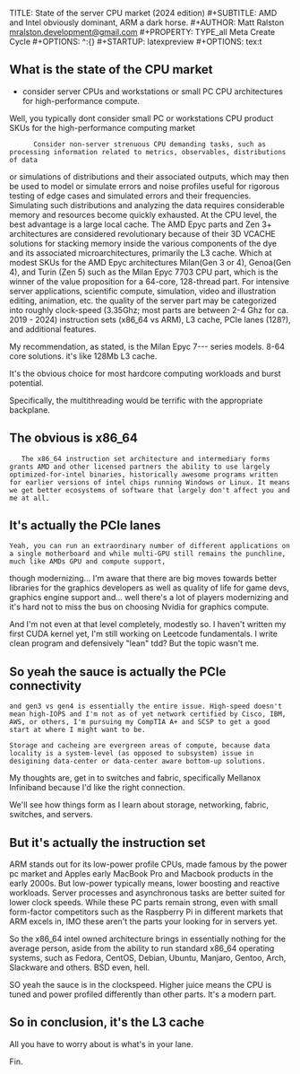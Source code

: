 TITLE: State of the server CPU market (2024 edition)
#+SUBTITLE: AMD and Intel obviously dominant, ARM a dark horse.
#+AUTHOR: Matt Ralston <mralston.development@gmail.com>
#+PROPERTY: TYPE_all Meta Create Cycle 
#+OPTIONS: ^:{}
#+STARTUP: latexpreview
#+OPTIONS: tex:t
## What is the state of the CPU market
 - consider server CPUs and workstations or small PC CPU architectures for high-performance compute.


 Well, you typically dont consider small PC or workstations CPU product SKUs for the high-performance computing market


          Consider non-server strenuous CPU demanding tasks, such as processing information related to metrics, observables, distributions of data
 or simulations of distributions and their associated outputs, which may then be used to model or simulate errors and noise profiles useful
 for rigorous testing of edge cases and simulated errors and their frequencies. Simulating such distributions and analyzing the data requires
 considerable memory and resources become quickly exhausted. At the CPU level, the best advantage is a large local cache. The AMD Epyc parts
 and Zen 3+ architectures are considered revolutionary because of their 3D VCACHE solutions for stacking memory inside the various components of the dye
 and its associated microarchitectures, primarily the L3 cache. Which at modest SKUs for the AMD Epyc architectures Milan(Gen 3 or 4), Genoa(Gen 4), and Turin (Zen 5)
 such as the Milan Epyc 7703 CPU part, which is the winner of the value proposition for a 64-core, 128-thread part. For intensive server applications,
 scientific compute, simulation, video and illustration editing, animation, etc. the quality of the server part may be categorized into roughly clock-speed (3.35Ghz; most parts are between 2-4 Ghz for ca. 2019 - 2024)
 instruction sets (x86_64 vs ARM), L3 cache, PCIe lanes (128?), and additional features.

 My recommendation, as stated, is the Milan Epyc 7--- series models. 8-64 core solutions. it's like 128Mb L3 cache.

 It's the obvious choice for most hardcore computing workloads and burst potential.

 Specifically, the multithreading would be terrific with the appropriate backplane.
## The obvious is x86_64

       The x86_64 instruction set architecture and intermediary forms grants AMD and other licensed partners the ability to use largely optimized-for-intel binaries, historically awesome programs written for earlier versions of intel chips running Windows or Linux. It means we get better ecosystems of software that largely don't affect you and me at all.
## It's actually the PCIe lanes
    Yeah, you can run an extraordinary number of different applications on a single motherboard and while multi-GPU still remains the punchline, much like AMDs GPU and compute support,
though modernizing... I'm aware that there are big moves towards better libraries for the graphics developers as well as quality of life for game devs, graphics engine support and... well there's a lot of players modernizing and it's hard not to miss the bus on choosing Nvidia for graphics compute.

And I'm not even at that level completely, modestly so. I haven't written my first CUDA kernel yet, I'm still working on Leetcode fundamentals. I write clean program and defensively "lean" tdd? But the topic wasn't me.
## So yeah the sauce is actually the PCIe connectivity
    and gen3 vs gen4 is essentially the entire issue. High-speed doesn't mean high-IOPS and I'm not as of yet network certified by Cisco, IBM, AWS, or others, I'm pursuing my CompTIA A+ and SCSP to get a good start at where I might want to be.

    Storage and cacheing are evergreen areas of compute, because data locality is a system-level (as opposed to subsystem) issue in desigining data-center or data-center aware bottom-up solutions.
My thoughts are, get in to switches and fabric, specifically Mellanox Infiniband because I'd like the right connection.

We'll see how things form as I learn about storage, networking, fabric, switches, and servers.
## But it's actually the instruction set

ARM stands out for its low-power profile CPUs, made famous by the power pc market and Apples early MacBook Pro and Macbook products in the early 2000s. But low-power typically means, lower boosting and reactive workloads. Server processes and asynchronous tasks are better suited for lower clock speeds. While these PC parts remain strong, even with small form-factor competitors such as the Raspberry Pi in different markets that ARM excels in, IMO these aren't the parts your looking for in servers yet.

So the x86_64 intel owned architecture brings in essentially nothing for the average person, aside from the ability to run standard x86_64 operating systems, such as Fedora, CentOS, Debian, Ubuntu, Manjaro, Gentoo, Arch, Slackware and others. BSD even, hell.

SO yeah the sauce is in the clockspeed. Higher juice means the CPU is tuned and power profiled differently than other parts. It's a modern part.
## So in conclusion, it's the L3 cache

All you have to worry about is what's in your lane.

Fin.






 
